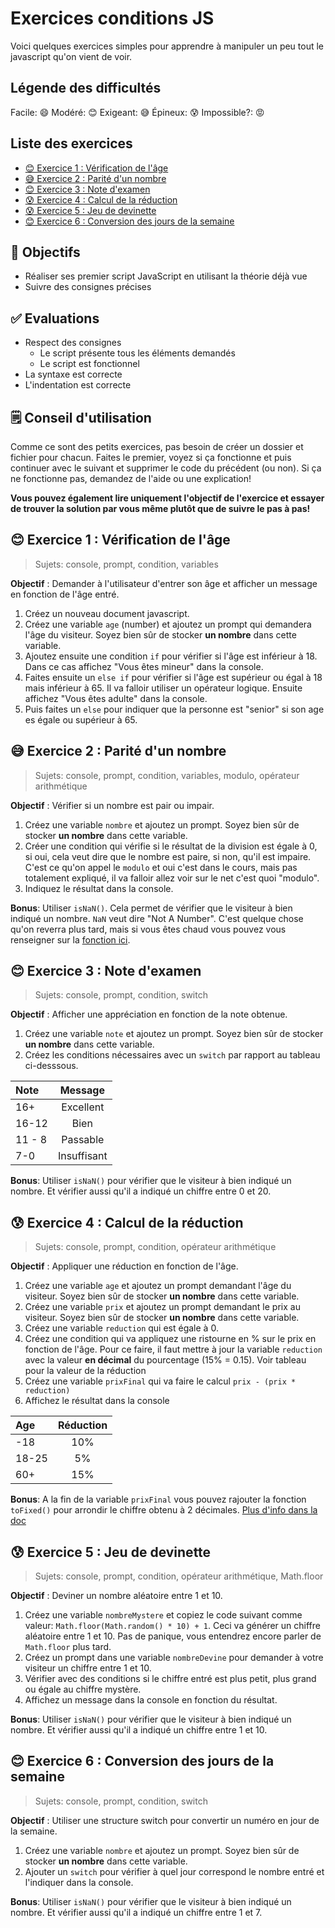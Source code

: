 <!-- omit in toc -->
# Exercices conditions JS

Voici quelques exercices simples pour apprendre à manipuler un peu tout le javascript qu'on vient de voir.

<!-- omit in toc -->
## Légende des difficultés

Facile: 😄
Modéré: 😊
Exigeant: 😅
Épineux: 😰
Impossible?: 😡

<!-- omit in toc -->
## Liste des exercices

- [😊 Exercice 1 : Vérification de l'âge](#-exercice-1--vérification-de-lâge)
- [😅 Exercice 2 : Parité d'un nombre](#-exercice-2--parité-dun-nombre)
- [😊 Exercice 3 : Note d'examen](#-exercice-3--note-dexamen)
- [😰 Exercice 4 : Calcul de la réduction](#-exercice-4--calcul-de-la-réduction)
- [😰 Exercice 5 : Jeu de devinette](#-exercice-5--jeu-de-devinette)
- [😊 Exercice 6 : Conversion des jours de la semaine](#-exercice-6--conversion-des-jours-de-la-semaine)

<!-- omit in toc -->
## :memo: Objectifs

- Réaliser ses premier script JavaScript en utilisant la théorie déjà vue
- Suivre des consignes précises

<!-- omit in toc -->
## :white_check_mark: Evaluations

- Respect des consignes
  - Le script présente tous les éléments demandés
  - Le script est fonctionnel
- La syntaxe est correcte
- L'indentation est correcte

<!-- omit in toc -->
## 🗒️ Conseil d'utilisation

Comme ce sont des petits exercices, pas besoin de créer un dossier et fichier pour chacun. Faites le premier, voyez si ça fonctionne et puis continuer avec le suivant et supprimer le code du précédent (ou non). Si ça ne fonctionne pas, demandez de l'aide ou une explication!

**Vous pouvez également lire uniquement l'objectif de l'exercice et essayer de trouver la solution par vous même plutôt que de suivre le pas à pas!**

## 😊 Exercice 1 : Vérification de l'âge

> Sujets: console, prompt, condition, variables

**Objectif** : Demander à l'utilisateur d'entrer son âge et afficher un message en fonction de l'âge entré.

1. Créez un nouveau document javascript.
2. Créez une variable `age` (number) et ajoutez un prompt qui demandera l'âge du visiteur. Soyez bien sûr de stocker **un nombre** dans cette variable.
3. Ajoutez ensuite une condition `if` pour vérifier si l'âge est inférieur à 18. Dans ce cas affichez "Vous êtes mineur" dans la console.
4. Faites ensuite un `else if` pour vérifier si l'âge est supérieur ou égal à 18 mais inférieur à 65. Il va falloir utiliser un opérateur logique. Ensuite affichez "Vous êtes adulte" dans la console.
5. Puis faites un `else` pour indiquer que la personne est "senior" si son age es égale ou supérieur à 65.

## 😅 Exercice 2 : Parité d'un nombre

> Sujets: console, prompt, condition, variables, modulo, opérateur arithmétique

**Objectif** : Vérifier si un nombre est pair ou impair.

1. Créez une variable `nombre` et ajoutez un prompt. Soyez bien sûr de stocker **un nombre** dans cette variable.
2. Créer une condition qui vérifie si le résultat de la division est égale à 0, si oui, cela veut dire que le nombre est paire, si non, qu'il est impaire. C'est ce qu'on appel le `modulo` et oui c'est dans le cours, mais pas totalement expliqué, il va falloir allez voir sur le net c'est quoi "modulo".
3. Indiquez le résultat dans la console.

**Bonus**: Utiliser `isNaN()`. Cela permet de vérifier que le visiteur à bien indiqué un nombre. `NaN` veut dire "Not A Number". C'est quelque chose qu'on reverra plus tard, mais si vous êtes chaud vous pouvez vous renseigner sur la [fonction ici](https://developer.mozilla.org/fr/docs/Web/JavaScript/Reference/Global_Objects/isNaN).

## 😊 Exercice 3 : Note d'examen

> Sujets: console, prompt, condition, switch

**Objectif** : Afficher une appréciation en fonction de la note obtenue.

1. Créez une variable `note` et ajoutez un prompt. Soyez bien sûr de stocker **un nombre** dans cette variable.
2. Créez les conditions nécessaires avec un `switch` par rapport au tableau ci-desssous.

| Note | Message| 
| :--- |:------:|
| 16+  | Excellent |
| 16-12  | Bien |
| 11 - 8  | Passable |
| 7-0  | Insuffisant |

**Bonus**: Utiliser `isNaN()` pour vérifier que le visiteur à bien indiqué un nombre. Et vérifier aussi qu'il a indiqué un chiffre entre 0 et 20.

## 😰 Exercice 4 : Calcul de la réduction

> Sujets: console, prompt, condition, opérateur arithmétique

**Objectif** : Appliquer une réduction en fonction de l'âge.

1. Créez une variable `age` et ajoutez un prompt demandant l'âge du visiteur. Soyez bien sûr de stocker **un nombre** dans cette variable.
2. Créez une variable `prix` et ajoutez un prompt demandant le prix au visiteur. Soyez bien sûr de stocker **un nombre** dans cette variable.
3. Créez une variable `reduction` qui est égale à 0.
4. Créez une condition qui va appliquez une ristourne en % sur le prix en fonction de l'âge. Pour ce faire, il faut mettre à jour la variable `reduction` avec la valeur **en décimal** du pourcentage (15% = 0.15). Voir tableau pour la valeur de la réduction
5. Créez une variable `prixFinal` qui va faire le calcul `prix - (prix * reduction)`
6. Affichez le résultat dans la console

| Age | Réduction| 
| :--- |:------:|
| -18  | 10% |
| 18-25  | 5% |
| 60+  | 15% |

**Bonus**: A la fin de la variable `prixFinal` vous pouvez rajouter la fonction `toFixed()` pour arrondir le chiffre obtenu à 2 décimales. [Plus d'info dans la doc](https://developer.mozilla.org/fr/docs/Web/JavaScript/Reference/Global_Objects/Number/toFixed)

## 😰 Exercice 5 : Jeu de devinette

> Sujets: console, prompt, condition, opérateur arithmétique, Math.floor

**Objectif** : Deviner un nombre aléatoire entre 1 et 10.

1. Créez une variable `nombreMystere` et copiez le code suivant comme valeur: `Math.floor(Math.random() * 10) + 1`. Ceci va générer un chiffre aléatoire entre 1 et 10. Pas de panique, vous entendrez encore parler de `Math.floor` plus tard.
2. Créez un prompt dans une variable `nombreDevine` pour demander à votre visiteur un chiffre entre 1 et 10.
3. Vérifier avec des conditions si le chiffre entré est plus petit, plus grand ou égale au chiffre mystère.
4. Affichez un message dans la console en fonction du résultat.

**Bonus**: Utiliser `isNaN()` pour vérifier que le visiteur à bien indiqué un nombre. Et vérifier aussi qu'il a indiqué un chiffre entre 1 et 10.

## 😊 Exercice 6 : Conversion des jours de la semaine

> Sujets: console, prompt, condition, switch

**Objectif** : Utiliser une structure switch pour convertir un numéro en jour de la semaine.

1. Créez une variable `nombre` et ajoutez un prompt. Soyez bien sûr de stocker **un nombre** dans cette variable.
2. Ajouter un `switch` pour vérifier à quel jour correspond le nombre entré et l'indiquer dans la console.

**Bonus**: Utiliser `isNaN()` pour vérifier que le visiteur à bien indiqué un nombre. Et vérifier aussi qu'il a indiqué un chiffre entre 1 et 7.
